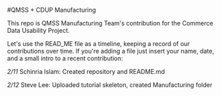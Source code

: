 #QMSS + CDUP Manufacturing

This repo is QMSS Manufacturing Team's contribution for the Commerce Data Usability Project. 

Let's use the READ_ME file as a timeline, keeping a record of our contributions over time. If you're adding a file just insert your name, date, and a small intro to a recent contribution:

*2/11*
Schinria Islam: Created repository and README.md

*2/12*
Steve Lee: Uploaded tutorial skeleton, created Manufacturing folder
